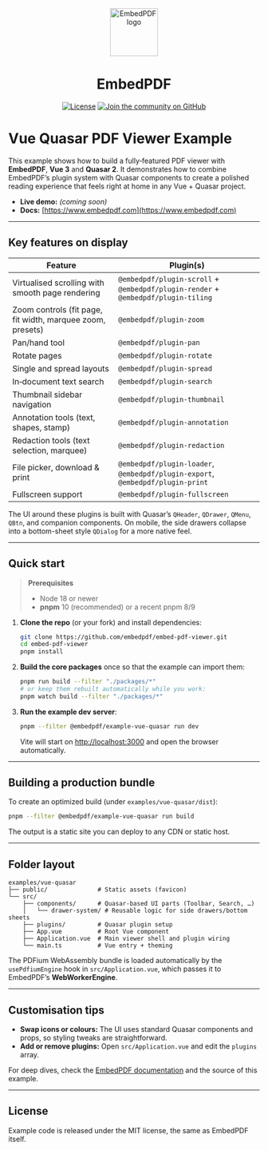 <div align="center">
  <a href="https://www.embedpdf.com">
    <img alt="EmbedPDF logo" src="https://www.embedpdf.com/logo-192.png" height="96">
  </a>

  <h1>EmbedPDF</h1>

  <!-- Badges -->

<a href="https://github.com/embedpdf/embed-pdf-viewer/blob/main/LICENSE"><img alt="License" src="https://img.shields.io/npm/l/@embedpdf/pdfium.svg?style=for-the-badge&labelColor=000000"></a>
<a href="https://github.com/embedpdf/embed-pdf-viewer/discussions"><img alt="Join the community on GitHub" src="https://img.shields.io/badge/Join%20the%20community-blueviolet.svg?style=for-the-badge&labelColor=000000"></a>

</div>

# Vue Quasar PDF Viewer Example

This example shows how to build a fully‑featured PDF viewer with **EmbedPDF**, **Vue 3** and **Quasar 2**. It demonstrates how to combine EmbedPDF’s plugin system with Quasar components to create a polished reading experience that feels right at home in any Vue + Quasar project.

- **Live demo:** _(coming soon)_
- **Docs:** [https://www.embedpdf.com](https://www.embedpdf.com)

---

## Key features on display

| Feature                                                    | Plugin(s)                                                                         |
| ---------------------------------------------------------- | --------------------------------------------------------------------------------- |
| Virtualised scrolling with smooth page rendering           | `@embedpdf/plugin-scroll` + `@embedpdf/plugin-render` + `@embedpdf/plugin-tiling` |
| Zoom controls (fit page, fit width, marquee zoom, presets) | `@embedpdf/plugin-zoom`                                                           |
| Pan/hand tool                                              | `@embedpdf/plugin-pan`                                                            |
| Rotate pages                                               | `@embedpdf/plugin-rotate`                                                         |
| Single and spread layouts                                  | `@embedpdf/plugin-spread`                                                         |
| In‑document text search                                    | `@embedpdf/plugin-search`                                                         |
| Thumbnail sidebar navigation                               | `@embedpdf/plugin-thumbnail`                                                      |
| Annotation tools (text, shapes, stamp)                     | `@embedpdf/plugin-annotation`                                                     |
| Redaction tools (text selection, marquee)                  | `@embedpdf/plugin-redaction`                                                      |
| File picker, download & print                              | `@embedpdf/plugin-loader`, `@embedpdf/plugin-export`, `@embedpdf/plugin-print`    |
| Fullscreen support                                         | `@embedpdf/plugin-fullscreen`                                                     |

The UI around these plugins is built with Quasar’s `QHeader`, `QDrawer`, `QMenu`, `QBtn`, and companion components. On mobile, the side drawers collapse into a bottom-sheet style `QDialog` for a more native feel.

---

## Quick start

> **Prerequisites**
>
> - Node 18 or newer
> - **pnpm** 10 (recommended) or a recent pnpm 8/9

1.  **Clone the repo** (or your fork) and install dependencies:

    ```bash
    git clone https://github.com/embedpdf/embed-pdf-viewer.git
    cd embed-pdf-viewer
    pnpm install
    ```

2.  **Build the core packages** once so that the example can import them:

    ```bash
    pnpm run build --filter "./packages/*"
    # or keep them rebuilt automatically while you work:
    pnpm watch build --filter "./packages/*"
    ```

3.  **Run the example dev server**:

    ```bash
    pnpm --filter @embedpdf/example-vue-quasar run dev
    ```

    Vite will start on [http://localhost:3000](http://localhost:3000) and open the browser automatically.

---

## Building a production bundle

To create an optimized build (under `examples/vue-quasar/dist`):

```bash
pnpm --filter @embedpdf/example-vue-quasar run build
```

The output is a static site you can deploy to any CDN or static host.

---

## Folder layout

```
examples/vue-quasar
├── public/              # Static assets (favicon)
└── src/
    ├── components/      # Quasar‑based UI parts (Toolbar, Search, …)
    │   └── drawer-system/ # Reusable logic for side drawers/bottom sheets
    ├── plugins/         # Quasar plugin setup
    ├── App.vue          # Root Vue component
    ├── Application.vue  # Main viewer shell and plugin wiring
    └── main.ts          # Vue entry + theming
```

The PDFium WebAssembly bundle is loaded automatically by the `usePdfiumEngine` hook in `src/Application.vue`, which passes it to EmbedPDF’s **WebWorkerEngine**.

---

## Customisation tips

- **Swap icons or colours:** The UI uses standard Quasar components and props, so styling tweaks are straightforward.
- **Add or remove plugins:** Open `src/Application.vue` and edit the `plugins` array.

For deep dives, check the [EmbedPDF documentation](https://www.embedpdf.com) and the source of this example.

---

## License

Example code is released under the MIT license, the same as EmbedPDF itself.

